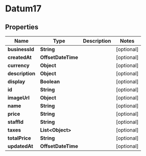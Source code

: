 

# Datum17


## Properties

Name | Type | Description | Notes
------------ | ------------- | ------------- | -------------
**businessId** | **String** |  |  [optional]
**createdAt** | **OffsetDateTime** |  |  [optional]
**currency** | **Object** |  |  [optional]
**description** | **Object** |  |  [optional]
**display** | **Boolean** |  |  [optional]
**id** | **String** |  |  [optional]
**imageUrl** | **Object** |  |  [optional]
**name** | **String** |  |  [optional]
**price** | **String** |  |  [optional]
**staffId** | **String** |  |  [optional]
**taxes** | **List&lt;Object&gt;** |  |  [optional]
**totalPrice** | **String** |  |  [optional]
**updatedAt** | **OffsetDateTime** |  |  [optional]



